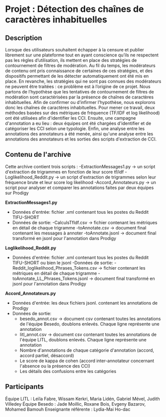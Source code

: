 # Projet : Détection des chaînes de caractères inhabituelles

## Description 
Lorsque des utilisateurs souhaitent échapper à la censure et publier librement sur une plateforme tout en ayant  conscience qu’ils ne respectent pas les règles d’utilisation, ils mettent en place des stratégies de contournement de filtres de modération. Au fil du temps, les modérateurs de contenu ont pris connaissance de certaines de ces stratégies, et des dispositifs permettant de les détecter automatiquement ont été mis en place. En revanche, les stratégies qui ne sont pas connues des modérateurs ne peuvent être traitées : ce problème est à l’origine de ce projet. Nous partons de l’hypothèse que les tentatives de contournement de filtres de modération sont caractérisées par la présence de chaînes de caractères inhabituelles. Afin de confirmer ou d’infirmer l’hypothèse, nous explorons donc les chaînes de caractères inhabituelles.
Pour mener ce travail, deux méthodes basées sur des métriques de fréquence (TF/IDF et log likelihood) ont été utilisées afin d'identifier les CCI. Ensuite, une campagne d'annotation a eu lieu : deux équipes ont été chargées d'identifier et de catégoriser les CCI selon une typologie. Enfin, une analyse entre les annotations des annotateurs a été menée, ainsi qu'une analyse entre les annotations des annotateurs et les sorties des scripts d'extraction de CCI.

## Contenu de l'archive 
Cette archive contient trois scripts :
-ExtractionMessages1.py -> un script d'extraction de trigrammes en fonction de leur score tf/idf
-Loglikelihood_Reddit.py -> un script d'extraction de trigrammes selon leur fréquence brute et leur score log likelihood
-Accord_Annotateurs.py -> un script pour analyser et comparer les annotations faites par deux équipes sur Prodigy

**ExtractionMessages1.py**
- Données d'entrée: fichier .xml contenant tous les postes du Reddit TIFU-SHORT
- Données de sortie:
  -CalculsTfIdf.csv -> fichier contenant les métriques en détail de chaque trigramme
  -toAnnotate.csv -> document final contenant les messages à annoter
  -toAnnotate.jsonl -> document final transformé en jsonl pour l'annotation dans Prodigy

**Loglikelihood_Reddit.py**
- Données d'entrée: fichier .xml contenant tous les postes du Reddit TIFU-SHORT ou bien le jsonl
-Données de sortie:
  -Reddit_loglikelihood_Phrases_Tokens.csv -> fichier contenant les métriques en détail de chaque trigramme
  -toAnnotate_LL_Phrases_Tokens.jsonl -> document final transformé en jsonl pour l'annotation dans Prodigy

**Accord_Annotateurs.py**
- Données d'entrée: les deux fichiers jsonl. contenant les annotations de Prodigy
- Données de sortie:
    - besedo_annot.csv -> document csv contenant toutes les annotations de l'équipe Besedo, doublons enlevés. Chaque ligne représente une annotation
  - litl_annot.csv -> document csv contenant toutes les annotations de l'équipe LITL, doublons enlevés. Chaque ligne représente une annotation
  - Nombre d'annotations de chaque catégorie d'annotation (accord, accord partiel, désaccord)
  - Le score de kappa de cohen (accord inter-annotateur concernant l'absence ou la présence des CCI)
  - Les détails des confusions entre les catégories

## Participants 
Équipe LITL : Leïla Fabre, Wissam Kerkri, Maria Lidén, Gabriel Mével, Judith Villedey
Équipe Besedo : Jade Moillic, Roxane Bois, Evgeny Bazarov, Mohamed Bamouh
Enseignante référente : Lydia-Mai Ho-dac
